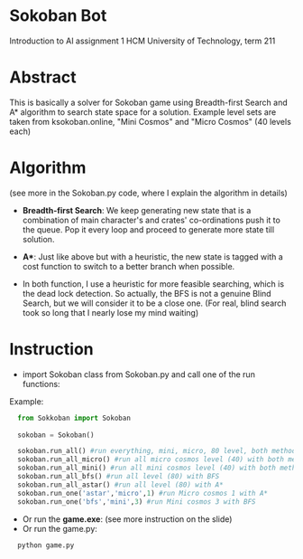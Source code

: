 # Sokoban Bot
Introduction to AI assignment 1  HCM University of Technology, term 211

# Abstract
This is basically a solver for Sokoban game using Breadth-first Search and A* algorithm to search state space for a solution.
Example level sets are taken from ksokoban.online, "Mini Cosmos" and "Micro Cosmos" (40 levels each)

# Algorithm
(see more in the Sokoban.py code, where I explain the algorithm in details)
- __Breadth-first Search__: We keep generating new state that is a combination of main character's and crates' co-ordinations push it to the queue. Pop it every loop and proceed to generate more state till solution.

- __A*__: Just like above but with a heuristic, the new state is tagged with a cost function to switch to a better branch when possible.

- In both function, I use a heuristic for more feasible searching, which is the dead lock detection. So actually, the BFS is not a genuine Blind Search, but we will consider it to be a close one. (For real, blind search took so long that I nearly lose my mind waiting)

# Instruction

- import Sokoban class from Sokoban.py and call one of the run functions:

Example:
```python
  from Sokkoban import Sokoban
  
  sokoban = Sokoban()

  sokoban.run_all() #run everything, mini, micro, 80 level, both methods
  sokoban.run_all_micro() #run all micro cosmos level (40) with both methods
  sokoban.run_all_mini() #run all mini cosmos level (40) with both methods
  sokoban.run_all_bfs() #run all level (80) with BFS
  sokoban.run_all_astar() #run all level (80) with A*
  sokoban.run_one('astar','micro',1) #run Micro cosmos 1 with A*
  sokoban.run_one('bfs','mini',3) #run Mini cosmos 3 with BFS
```

- Or run the __game.exe__: (see more instruction on the slide)
- Or run the game.py:
```cmd
  python game.py
```
